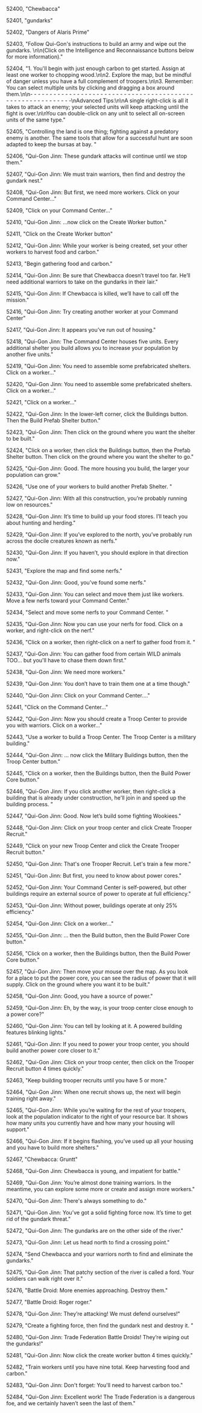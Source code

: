 ﻿52400, "Chewbacca"

52401, "gundarks"

52402, "Dangers of Alaris Prime"

52403, "Follow Qui-Gon's instructions to build an army and wipe out the gundarks. \n\n(Click on the Intelligence and Reconnaissance buttons below for more information)."

52404, "1. You'll begin with just enough carbon to get started.  Assign at least one worker to chopping wood.\n\n2. Explore the map, but be mindful of danger unless you have a full complement of troopers.\n\n3. Remember: You can select multiple units by clicking and dragging a box around them.\n\n- - - - - - - - - - - - - - - - - - - - - - - - - - - - - - - - - - - - - - - - - - - - - - - - - - - - - - - - - - -\nAdvanced Tips:\n\nA single right-click is all it takes to attack an enemy; your selected units will keep attacking until the fight is over.\n\nYou can double-click on any unit to select all on-screen units of the same type."

52405, "Controlling the land  is one thing;  fighting against a predatory enemy is another.   The same tools that allow for a successful hunt are soon adapted to keep the bursas at bay.  "

52406, "Qui-Gon Jinn: These gundark attacks will continue until we stop them."

52407, "Qui-Gon Jinn: We must train warriors, then find and destroy the gundark nest."

52408, "Qui-Gon Jinn: But first, we need more workers.  Click on your Command Center..."

52409, "Click on your Command Center..."

52410, "Qui-Gon Jinn: ...now click on the Create Worker button."

52411, "Click on the Create Worker button"

52412, "Qui-Gon Jinn: While your worker is being created, set your other workers to harvest food and carbon."

52413, "Begin gathering food and carbon."

52414, "Qui-Gon Jinn: Be sure that Chewbacca doesn’t travel too far. He’ll need additional warriors to take on the gundarks in their lair."

52415, "Qui-Gon Jinn: If Chewbacca is killed, we’ll have to call off the mission."

52416, "Qui-Gon Jinn: Try creating another worker at your Command Center"

52417, "Qui-Gon Jinn: It appears you’ve run out of housing."

52418, "Qui-Gon Jinn: The Command Center houses five units. Every additional shelter you build allows you to increase your population by another five units."

52419, "Qui-Gon Jinn: You need to assemble some prefabricated shelters.  Click on a worker..."

52420, "Qui-Gon Jinn: You need to assemble some prefabricated shelters.  Click on a worker..."

52421, "Click on a worker..."

52422, "Qui-Gon Jinn: In the lower-left corner, click the Buildings button.  Then the Build Prefab Shelter button."

52423, "Qui-Gon Jinn: Then click on the ground where you want the shelter to be built."

52424, "Click on a worker, then click the Buildings button, then the Prefab Shelter button.  Then click on the ground where you want the shelter to go."

52425, "Qui-Gon Jinn: Good.  The more housing you build, the larger your population can grow."

52426, "Use one of your workers to build another Prefab Shelter. "

52427, "Qui-Gon Jinn: With all this construction, you’re probably running low on resources."

52428, "Qui-Gon Jinn: It’s time to build up your food stores.  I’ll teach you about hunting and herding."

52429, "Qui-Gon Jinn: If you’ve explored to the north, you’ve probably run across the docile creatures known as nerfs."

52430, "Qui-Gon Jinn: If you haven’t, you should explore in that direction now."

52431, "Explore the map and  find some nerfs."

52432, "Qui-Gon Jinn: Good, you’ve found some nerfs."

52433, "Qui-Gon Jinn: You can select and move them just like workers.  Move a few nerfs toward your Command Center."

52434, "Select and move some nerfs to your Command Center.  "

52435, "Qui-Gon Jinn: Now you can use your nerfs for food.  Click on a worker, and right-click on the nerf."

52436, "Click on a worker, then right-click on a nerf to gather food from it. "

52437, "Qui-Gon Jinn: You can gather food from certain WILD animals TOO... but you'll have to chase them down first."

52438, "Qui-Gon Jinn: We need more workers."

52439, "Qui-Gon Jinn: You don’t have to train them one at a time though."

52440, "Qui-Gon Jinn: Click on your Command Center...."

52441, "Click on the Command Center..."

52442, "Qui-Gon Jinn: Now you should create a Troop Center to provide you with warriors.  Click on a worker..."

52443, "Use a worker to build a Troop Center.  The Troop Center is a military building."

52444, "Qui-Gon Jinn: ... now click the Military Buildings button, then the Troop Center button."

52445, "Click on a worker, then the Buildings button, then the Build Power Core button."

52446, "Qui-Gon Jinn: If you click another worker, then right-click a building that is already under construction, he'll join in and speed up the building process. "

52447, "Qui-Gon Jinn: Good.  Now let’s build some fighting Wookiees."

52448, "Qui-Gon Jinn: Click on your troop center and click Create Trooper Recruit."

52449, "Click on your new Troop Center and click the Create Trooper Recruit button."

52450, "Qui-Gon Jinn: That's one Trooper Recruit. Let's train a few more."

52451, "Qui-Gon Jinn: But first, you need to know about power cores."

52452, "Qui-Gon Jinn: Your Command Center is self-powered, but other buildings require an external source of power to operate at full efficiency."

52453, "Qui-Gon Jinn: Without power, buildings operate at only 25% efficiency."

52454, "Qui-Gon Jinn: Click on a worker..."

52455, "Qui-Gon Jinn: ... then the Build button, then the Build Power Core button."

52456, "Click on a worker, then the Buildings button, then the Build Power Core button."

52457, "Qui-Gon Jinn: Then move your mouse over the map.  As you look for a place to put the power core, you can see the radius of power that it will supply.  Click on the ground where you want it to be built."

52458, "Qui-Gon Jinn: Good, you have a source of power."

52459, "Qui-Gon Jinn: Eh, by the way, is your troop center close enough to a power core?"

52460, "Qui-Gon Jinn: You can tell by looking at it.  A powered building features blinking lights."

52461, "Qui-Gon Jinn: If you need to power your troop center, you should build another power core closer to it."

52462, "Qui-Gon Jinn: Click on your troop center, then click on the Trooper Recruit button 4 times quickly."

52463, "Keep building trooper recruits until you have 5 or more."

52464, "Qui-Gon Jinn: When one recruit shows up, the next will begin training right away."

52465, "Qui-Gon Jinn: While you’re waiting for the rest of your troopers, look at the population indicator to the right of your resource bar. It shows how many units you currently have and how many your housing will support."

52466, "Qui-Gon Jinn: If it begins flashing, you’ve used up all your housing and you have to build more shelters."

52467, "Chewbacca:  Gruntt"

52468, "Qui-Gon Jinn: Chewbacca is young, and impatient for battle."

52469, "Qui-Gon Jinn: You’re almost done training warriors.  In the meantime, you can explore some more or create and assign more workers."

52470, "Qui-Gon Jinn: There's always something to do."

52471, "Qui-Gon Jinn: You’ve got a solid fighting force now.  It’s time to get rid of the gundark threat."

52472, "Qui-Gon Jinn: The gundarks are on the other side of the river."

52473, "Qui-Gon Jinn: Let us head north to find a crossing point."

52474, "Send Chewbacca and your warriors north to find and eliminate the gundarks."

52475, "Qui-Gon Jinn: That patchy section of the river is called a ford.  Your soldiers can walk right over it."

52476, "Battle Droid: More enemies approaching.  Destroy them."

52477, "Battle Droid: Roger roger."

52478, "Qui-Gon Jinn: They’re attacking!  We must defend ourselves!"

52479, "Create a fighting force, then find the gundark nest and destroy it. "

52480, "Qui-Gon Jinn: Trade Federation Battle Droids!  They’re wiping out the gundarks!"

52481, "Qui-Gon Jinn: Now click the create worker button 4 times quickly."

52482, "Train workers until you have nine total.  Keep harvesting food and carbon."

52483, "Qui-Gon Jinn: Don't forget: You'll need to harvest carbon too."

52484, "Qui-Gon Jinn: Excellent work!  The Trade Federation is a dangerous foe, and we certainly haven’t seen the last of them."

